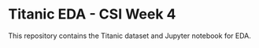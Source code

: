 # Titanic EDA - CSI Week 4
This repository contains the Titanic dataset and Jupyter notebook for EDA.
